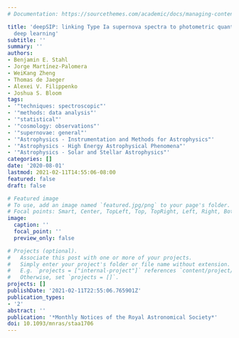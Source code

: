 ```yaml
---
# Documentation: https://sourcethemes.com/academic/docs/managing-content/

title: 'deepSIP: linking Type Ia supernova spectra to photometric quantities with
  deep learning'
subtitle: ''
summary: ''
authors:
- Benjamin E. Stahl
- Jorge Martı́nez-Palomera
- WeiKang Zheng
- Thomas de Jaeger
- Alexei V. Filippenko
- Joshua S. Bloom
tags:
- '"techniques: spectroscopic"'
- '"methods: data analysis"'
- '"statistical"'
- '"cosmology: observations"'
- '"supernovae: general"'
- '"Astrophysics - Instrumentation and Methods for Astrophysics"'
- '"Astrophysics - High Energy Astrophysical Phenomena"'
- '"Astrophysics - Solar and Stellar Astrophysics"'
categories: []
date: '2020-08-01'
lastmod: 2021-02-11T14:55:06-08:00
featured: false
draft: false

# Featured image
# To use, add an image named `featured.jpg/png` to your page's folder.
# Focal points: Smart, Center, TopLeft, Top, TopRight, Left, Right, BottomLeft, Bottom, BottomRight.
image:
  caption: ''
  focal_point: ''
  preview_only: false

# Projects (optional).
#   Associate this post with one or more of your projects.
#   Simply enter your project's folder or file name without extension.
#   E.g. `projects = ["internal-project"]` references `content/project/deep-learning/index.md`.
#   Otherwise, set `projects = []`.
projects: []
publishDate: '2021-02-11T22:55:06.765901Z'
publication_types:
- '2'
abstract: ''
publication: '*Monthly Notices of the Royal Astronomical Society*'
doi: 10.1093/mnras/staa1706
---
```

